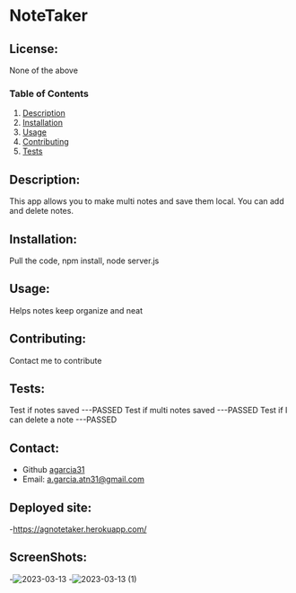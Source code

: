 # NoteTaker
  ## License:
  None of the above
  ### Table of Contents
  1. [Description](#description)
  2. [Installation](#installation)
  3. [Usage](#usage)
  4. [Contributing](#contributing)
  5. [Tests](#tests)


  ## Description:
  This app allows you to make multi notes and save them local. You can add and delete notes.
  ## Installation:
  Pull the code, npm install, node server.js
  ## Usage:
  Helps notes keep organize and neat
  ## Contributing:
  Contact me to contribute 
  ## Tests:
  Test if notes saved ---PASSED
  Test if multi notes saved ---PASSED
  Test if I can delete a note ---PASSED
  ## Contact:
  - Github [agarcia31](https://github.com/agarcia31)
  - Email: [a.garcia.atn31@gmail.com](mailto:a.garcia.atn31@gmail.com)
  ## Deployed site:
  -https://agnotetaker.herokuapp.com/
  ## ScreenShots:
  -![2023-03-13](https://user-images.githubusercontent.com/51844701/224675289-7af7adde-01c1-44f7-9472-7347c684409d.png)
  -![2023-03-13 (1)](https://user-images.githubusercontent.com/51844701/224675296-13a34a3e-723e-452e-9634-da285928b526.png)
